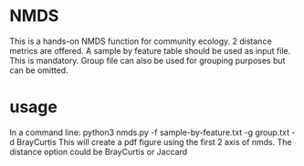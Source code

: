 # NMDS
This is a hands-on NMDS function for community ecology. 2 distance metrics are offered. A sample by feature table should be used as input file. This is mandatory. Group file can also be used for grouping purposes but can be omitted.

# usage
In a command line:
python3 nmds.py -f sample-by-feature.txt -g group.txt -d BrayCurtis
This will create a pdf figure using the first 2 axis of nmds. The distance option could be BrayCurtis or Jaccard
